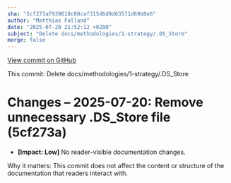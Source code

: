 ```yaml
---
sha: "5cf273af939618c00caf315d6d9d63571d69b8e6"
author: "Matthias Falland"
date: "2025-07-20 21:52:12 +0200"
subject: "Delete docs/methodologies/1-strategy/.DS_Store"
merge: false
---
```


[View commit on GitHub](https://github.com/TheTrustedAdvisor/FabricAdoptionFramework/commit/5cf273af939618c00caf315d6d9d63571d69b8e6)

This commit: Delete docs/methodologies/1-strategy/.DS_Store

# Changes – 2025-07-20: Remove unnecessary .DS_Store file (5cf273a)

- **[Impact: Low]** No reader-visible documentation changes.

Why it matters: This commit does not affect the content or structure of the documentation that readers interact with.
